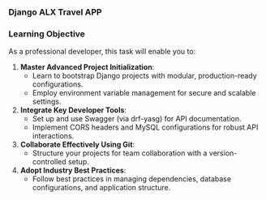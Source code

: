 ### **Django ALX Travel APP**


### **Learning Objective**

As a professional developer, this task will enable you to:

1. **Master Advanced Project Initialization**:
    - Learn to bootstrap Django projects with modular, production-ready configurations.
    - Employ environment variable management for secure and scalable settings.
2. **Integrate Key Developer Tools**:
    - Set up and use Swagger (via drf-yasg) for API documentation.
    - Implement CORS headers and MySQL configurations for robust API interactions.
3. **Collaborate Effectively Using Git**:
    - Structure your projects for team collaboration with a version-controlled setup.
4. **Adopt Industry Best Practices**:
    - Follow best practices in managing dependencies, database configurations, and application structure.
